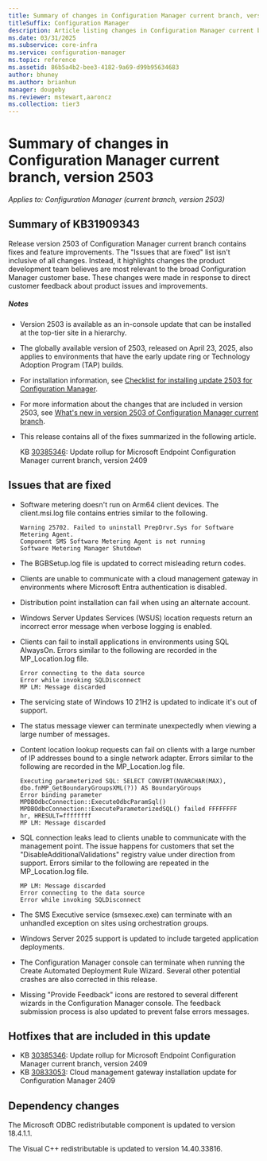 ```yaml
---
title: Summary of changes in Configuration Manager current branch, version 2503
titleSuffix: Configuration Manager
description: Article listing changes in Configuration Manager current branch, version 2503
ms.date: 03/31/2025
ms.subservice: core-infra
ms.service: configuration-manager
ms.topic: reference
ms.assetid: 86b5a4b2-bee3-4182-9a69-d99b95634683
author: bhuney
ms.author: brianhun
manager: dougeby
ms.reviewer: mstewart,aaroncz 
ms.collection: tier3
---
```


# Summary of changes in Configuration Manager current branch, version 2503

*Applies to: Configuration Manager (current branch, version 2503)*

## Summary of KB31909343
Release version 2503 of Configuration Manager current branch contains fixes and feature improvements.
The "Issues that are fixed" list isn't inclusive of all changes. Instead, it highlights changes the product development team believes are most relevant to the broad Configuration Manager customer base. These changes were made in response to direct customer feedback about product issues and improvements.

##### Notes
- Version 2503 is available as an in-console update that can be installed at the top-tier site in a hierarchy.
- The globally available version of 2503, released on April 23, 2025, also applies to environments that have the early update ring or Technology Adoption Program (TAP) builds.
- For installation information, see [Checklist for installing update 2503 for Configuration Manager](../../core/servers/manage/checklist-for-installing-update-2503.md).
- For more information about the changes that are included in version 2503, see [What's new in version 2503 of Configuration Manager current branch](../../core/plan-design/changes/whats-new-in-version-2503.md).
- This release contains all of the fixes summarized in the following article.

   KB [30385346](../../hotfix/2409/30385346.md): Update rollup for Microsoft Endpoint Configuration Manager current branch, version 2409


## Issues that are fixed
<!-- 17419432 -->
- Software metering doesn't run on Arm64 client devices. The client.msi.log file contains entries similar to the following.
   ```text
   Warning 25702. Failed to uninstall PrepDrvr.Sys for Software Metering Agent.
   Component SMS Software Metering Agent is not running
   Software Metering Manager Shutdown
   ```
<!-- 26179914 -->
- The BGBSetup.log file is updated to correct misleading return codes.

<!-- 27264362 -->
- Clients are unable to communicate with a cloud management gateway in environments where Microsoft Entra authentication is disabled.

<!-- 29726666 -->
- Distribution point installation can fail when using an alternate account.

<!-- 29924214 -->
- Windows Server Updates Services (WSUS) location requests return an incorrect error message when verbose logging is enabled.

<!-- 29978686 -->
- Clients can fail to install applications in environments using SQL AlwaysOn. Errors similar to the following are recorded in the MP_Location.log file.
   ```text
   Error connecting to the data source
   Error while invoking SQLDisconnect
   MP LM: Message discarded
   ```

<!-- 30250278 -->
- The servicing state of Windows 10 21H2 is updated to indicate it's out of support.

<!-- 30792434 -->
- The status message viewer can terminate unexpectedly when viewing a large number of messages.

<!-- 31062940 -->
- Content location lookup requests can fail on clients with a large number of IP addresses bound to a single network adapter. Errors similar to the following are recorded in the MP_Location.log file.
   ```text
   Executing parameterized SQL: SELECT CONVERT(NVARCHAR(MAX), dbo.fnMP_GetBoundaryGroupsXML(?)) AS BoundaryGroups
   Error binding parameter
   MPDBOdbcConnection::ExecuteOdbcParamSql()
   MPDBOdbcConnection::ExecuteParameterizedSQL() failed FFFFFFFF
   hr, HRESULT=ffffffff
   MP LM: Message discarded
   ```
<!-- 31371471 -->
- SQL connection leaks lead to clients unable to communicate with the management point. The issue happens for customers that set the "DisableAdditionalValidations" registry value under direction from support. Errors similar to the following are repeated in the MP_Location.log file.
   ```text
   MP LM: Message discarded
   Error connecting to the data source
   Error while invoking SQLDisconnect

<!-- 31478572 -->
- The SMS Executive service (smsexec.exe) can terminate with an unhandled exception on sites using orchestration groups.

<!-- 31623411 -->
- Windows Server 2025 support is updated to include targeted application deployments.

<!-- 26418102 -->
- The Configuration Manager console can terminate when running the Create Automated Deployment Rule Wizard. Several other potential crashes are also corrected in this release.

<!-- 30199925, 30431787 -->
- Missing "Provide Feedback" icons are restored to several different wizards in the Configuration Manager console. The feedback submission process is also updated to prevent false errors messages.


## Hotfixes that are included in this update
- KB [30385346](../../hotfix/2409/30385346.md): Update rollup for Microsoft Endpoint Configuration Manager current branch, version 2409
- KB [30833053](../../hotfix/2409/30833053.md): Cloud management gateway installation update for Configuration Manager 2409


## Dependency changes ##
<!-- 29847654 -->
The Microsoft ODBC redistributable component is updated to version 18.4.1.1.
<!-- 29926810 -->
The Visual C++ redistributable is updated to version 14.40.33816.